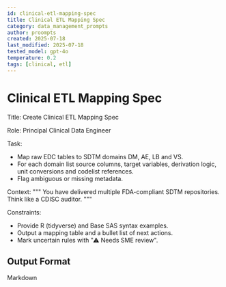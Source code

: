 ```yaml
---
id: clinical-etl-mapping-spec
title: Clinical ETL Mapping Spec
category: data_management_prompts
author: proompts
created: 2025-07-18
last_modified: 2025-07-18
tested_model: gpt-4o
temperature: 0.2
tags: [clinical, etl]
---
```


# Clinical ETL Mapping Spec

Title: Create Clinical ETL Mapping Spec

Role: Principal Clinical Data Engineer

Task:

- Map raw EDC tables to SDTM domains DM, AE, LB and VS.
- For each domain list source columns, target variables, derivation logic, unit conversions and codelist references.
- Flag ambiguous or missing metadata.

Context:
"""
You have delivered multiple FDA-compliant SDTM repositories. Think like a CDISC auditor.
"""

Constraints:

- Provide R (tidyverse) and Base SAS syntax examples.
- Output a mapping table and a bullet list of next actions.
- Mark uncertain rules with "⚠ Needs SME review".

## Output Format

Markdown
